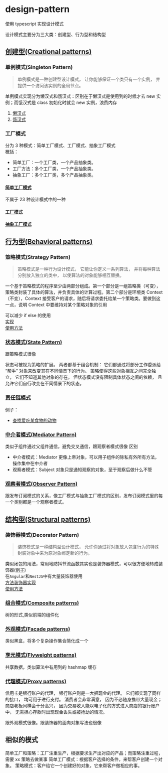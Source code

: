# design-pattern

使用 typescript 实现设计模式

设计模式主要分为三大类：创建型、行为型和结构型

## [创建型(Creational patterns)](./src/Creational)

### 单例模式(Singleton Pattern)

> 单例模式是一种创建型设计模式， 让你能够保证一个类只有一个实例， 并提供一个访问该实例的全局节点。

单例模式实现分为懒汉式和饿汉式：区别在于懒汉式是使用到的时候才去 new 实例；而饿汉式是 class 初始化时就会 new 实例，浪费内存

1. [懒汉式](src/Creational/Singleton/Lazy.ts)
2. [饿汉式](src/Creational/Singleton/Hungry.ts)

### 工厂模式

分为 3 种模式：简单工厂模式、工厂模式、抽象工厂模式  
概括：

- 简单工厂：一个工厂类，一个产品抽象类。
- 工厂方法：多个工厂类，一个产品抽象类。
- 抽象工厂：多个工厂类，多个产品抽象类。

#### [简单工厂模式](src/Creational/SimpleFactory)

不属于 23 种设计模式中的一种

#### [工厂模式](src/Creational/Factory)

#### [抽象工厂模式](src/Creational/AbstractFactory)

## [行为型(Behavioral patterns)](./src/Behavioral)

### 策略模式(Strategy Pattern)

> 策略模式是一种行为设计模式， 它能让你定义一系列算法， 并将每种算法分别放入独立的类中， 以使算法的对象能够相互替换。

一个基于策略模式的程序至少由两部分组成。第一个部分是一组策略类（可变），策略类封装了具体的算法，并负责具体的计算过程。第二个部分是环境类 Context（不变），Context 接受客户的请求，随后将请求委托给某一个策略类。要做到这一点，说明 Context 中要维持对某个策略对象的引用

可以减少 if else 的使用  
 [实现](src/Behavioral/Strategy/index.ts)  
 [使用方法](./__test__/Strategy.test.ts)

### [状态模式(State Pattern)](src/Behavioral/State)

跟策略模式很像

状态可被视为策略的扩展。 两者都基于组合机制： 它们都通过将部分工作委派给 “帮手” 对象来改变其在不同情景下的行为。 策略使得这些对象相互之间完全独立， 它们不知道其他对象的存在。 但状态模式没有限制具体状态之间的依赖， 且允许它们自行改变在不同情景下的状态。


### [责任链模式](./src/Behavioral/ResponsibilityChain)

例子：

- [查找爱吃某食物的动物](./src/Behavioral/ResponsibilityChain/FindEatFoodAnimal.ts)

### [中介者模式(Mediator Pattern)](src/Behavioral/Mediator)

类似子组件通过父组件通信，避免交叉通信，跟观察者模式很像
区别

- 中介者模式：Mediator 更像上帝对象，可以用子组件的除私有外所有方法，操作集中在中介者
- 观察者模式：Subject 对象只是通知观察的对象，至于观察后做什么不管

### [观察者模式(Observer Pattern)](src/Behavioral/Observer)

跟发布订阅模式的关系，像工厂模式与抽象工厂模式的区别，发布订阅模式里的每一个类别都是一个观察者模式。

## [结构型(Structural patterns)](./src/Structural)

### 装饰器模式(Decorator Pattern)

> 装饰模式是一种结构型设计模式， 允许你通过将对象放入包含行为的特殊封装对象中来为原对象绑定新的行为。

类似闭包的用法，常用地防抖节流函数其实也是装饰器模式，可以很方便地转成装饰器([例子](https://github.com/mengxinssfd/ts-utils/blob/master/src/core/decorator.ts))  
 在`Angular`和`NestJS`中有大量装饰器使用  
 [方法装饰器实现](src/Structural/Decorator/index.ts)  
 [使用方法](./__test__/Decorator.test.ts)

### [组合模式(Composite patterns)](src/Structural/Composite)

树的形式,类似前端的组件化

### [外观模式(Facade patterns)](src/Structural/Facade)

类似黑盒，将多个复杂操作集合简化成一个

### [享元模式(Flyweight patterns)](src/Structural/Flyweight)

共享数据，类似算法中有用到的 hashmap 缓存

### [代理模式(Proxy patterns)](src/Structural/Proxy)

信用卡是银行账户的代理， 银行账户则是一大捆现金的代理。 它们都实现了同样的接口， 均可用于进行支付。 消费者会非常满意， 因为不必随身携带大量现金； 商店老板同样会十分高兴， 因为交易收入能以电子化的方式进入商店的银行账户中， 无需担心存款时出现现金丢失或被抢劫的情况。

跟外观模式很像。跟装饰器的面向对象写法也很像

## 相似的模式

简单工厂和策略：工厂注重生产，根据要求生产出对应的产品；而策略注重过程，需要 xx 策略去做某事
简单工厂模式：根据客户选择的条件，来帮客户创建一个对象。
策略模式：客户给它一个创建好的对象，它来帮客户做相应的事。
